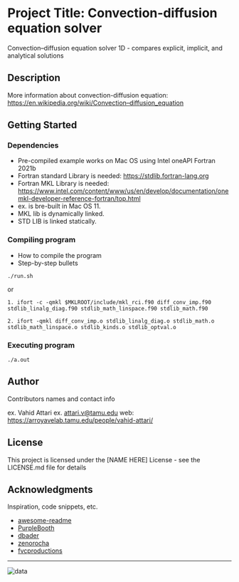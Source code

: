 # Project Title: Convection-diffusion equation solver

Convection–diffusion equation solver 1D - compares explicit, implicit, and analytical solutions

## Description

More information about convection-diffusion equation: https://en.wikipedia.org/wiki/Convection–diffusion_equation 

## Getting Started

### Dependencies

* Pre-compiled example works on Mac OS using Intel oneAPI Fortran 2021b
* Fortran standard Library is needed: https://stdlib.fortran-lang.org
* Fortran MKL Library is needed: https://www.intel.com/content/www/us/en/develop/documentation/onemkl-developer-reference-fortran/top.html 
* ex. is bre-built in Mac OS 11.
* MKL lib is dynamically linked.
* STD LIB is linked statically. 

### Compiling program

* How to compile the program
* Step-by-step bullets
```
./run.sh
```
or
```
1. ifort -c -qmkl $MKLROOT/include/mkl_rci.f90 diff_conv_imp.f90 stdlib_linalg_diag.f90 stdlib_math_linspace.f90 stdlib_math.f90 
```
```
2. ifort -qmkl diff_conv_imp.o stdlib_linalg_diag.o stdlib_math.o stdlib_math_linspace.o stdlib_kinds.o stdlib_optval.o
```
### Executing program
```
./a.out
```


## Author

Contributors names and contact info

ex. Vahid Attari 
ex. attari.v@tamu.edu 
web: https://arroyavelab.tamu.edu/people/vahid-attari/ 

## License

This project is licensed under the [NAME HERE] License - see the LICENSE.md file for details

## Acknowledgments

Inspiration, code snippets, etc.
* [awesome-readme](https://github.com/matiassingers/awesome-readme)
* [PurpleBooth](https://gist.github.com/PurpleBooth/109311bb0361f32d87a2)
* [dbader](https://github.com/dbader/readme-template)
* [zenorocha](https://gist.github.com/zenorocha/4526327)
* [fvcproductions](https://gist.github.com/fvcproductions/1bfc2d4aecb01a834b46)

-------

![data](https://user-images.githubusercontent.com/11892854/165896367-37355c9f-a0fe-4d13-8ec0-dbe0b0c215ce.png)




